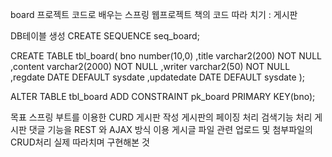 board 프로젝트
코드로 배우는 스프링 웹프로젝트 책의 코드 따라 치기 : 게시판

DB테이블 생성
CREATE SEQUENCE seq_board;

CREATE TABLE tbl_board(
bno number(10,0)
,title varchar2(200) NOT NULL
,content varchar2(2000) NOT NULL
,writer varchar2(50) NOT NULL
,regdate DATE DEFAULT sysdate
,updatedate DATE DEFAULT sysdate
);

ALTER TABLE tbl_board ADD CONSTRAINT pk_board PRIMARY KEY(bno);

목표
스프링 부트를 이용한 CURD 게시판 작성
게시판의 페이징 처리
검색기능 처리
게시판 댓글 기능을 REST 와 AJAX 방식 이용
게시글 파일 관련 업로드 및 첨부파일의 CRUD처리
실제 따라치며 구현해본 것
